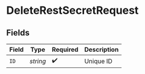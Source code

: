 # DeleteRestSecretRequest


## Fields

| Field              | Type               | Required           | Description        |
| ------------------ | ------------------ | ------------------ | ------------------ |
| `ID`               | *string*           | :heavy_check_mark: | Unique ID          |